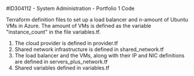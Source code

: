 #ID304112 - System Administration - Portfolio 1 Code

Terraform definition files to set up a load balancer and n-amount of Ubuntu VMs in Azure.
The amount of VMs is defined as the variable "instance_count" in the file variables.tf.

1. The cloud provider is defined in provider.tf
1. Shared network infrastructure is defined in shared_network.tf
1. The load balancer and the VMs, along with their IP and NIC definitions are defined in servers_plus_network.tf
1. Shared variables defined in variables.tf
